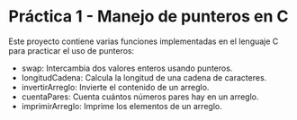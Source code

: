 # Práctica 1 - Manejo de punteros en C

Este proyecto contiene varias funciones implementadas en el lenguaje C para practicar el uso de punteros:

- swap: Intercambia dos valores enteros usando punteros.
- longitudCadena: Calcula la longitud de una cadena de caracteres.
- invertirArreglo: Invierte el contenido de un arreglo.
- cuentaPares: Cuenta cuántos números pares hay en un arreglo.
- imprimirArreglo: Imprime los elementos de un arreglo.

